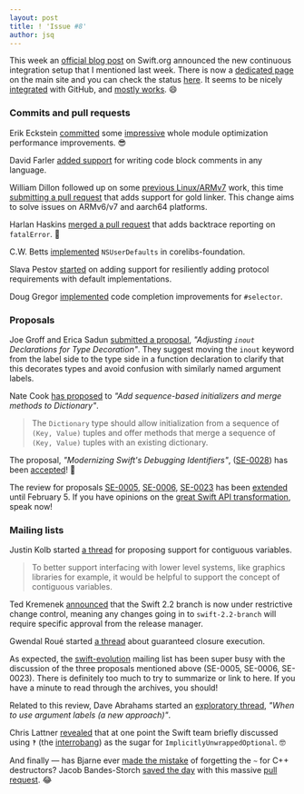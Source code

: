 ```yaml
---
layout: post
title: ! 'Issue #8'
author: jsq
---
```


This week an [official blog post](https://swift.org/blog/swift-ci/) on Swift.org announced the new continuous integration setup that I mentioned last week. There is now a [dedicated page](https://swift.org/continuous-integration/) on the main site and you can check the status [here](https://ci.swift.org). It seems to be nicely [integrated](https://twitter.com/modocache/status/693069527807041536) with GitHub, and [mostly works](https://github.com/apple/swift/pull/1151#issuecomment-178211302). 😄

<!--excerpt-->

### Commits and pull requests

Erik Eckstein [committed](https://github.com/apple/swift/commit/aaaf36e83521f153ba4b0720795efe4980d9b124) some [impressive](https://twitter.com/jckarter/status/693190676666675200) whole module optimization performance improvements. 😎

David Farler [added support](https://github.com/apple/swift/commit/e87be804c9d8111012555263aa86021ab1735ccf) for writing code block comments in any language.

William Dillon followed up on some [previous Linux/ARMv7](https://github.com/apple/swift/pull/608) work, this time [submitting a pull request](https://github.com/apple/swift/pull/1157) that adds support for gold linker. This change aims to solve issues on ARMv6/v7 and aarch64 platforms.

Harlan Haskins [merged a pull request](https://github.com/apple/swift/pull/1122) that adds backtrace reporting on `fatalError`. 👏

C.W. Betts [implemented](https://github.com/apple/swift-corelibs-foundation/pull/251) `NSUserDefaults` in corelibs-foundation.

Slava Pestov [started](https://github.com/apple/swift/pull/1182) on adding support for resiliently adding protocol requirements with default implementations.

Doug Gregor [implemented](https://github.com/apple/swift/pull/1185) code completion improvements for `#selector`.

### Proposals

Joe Groff and Erica Sadun [submitted a proposal](https://github.com/apple/swift-evolution/pull/128/files), *"Adjusting `inout` Declarations for Type Decoration"*. They suggest moving the `inout` keyword from the label side to the type side in a function declaration to clarify that this decorates types and avoid confusion with similarly named argument labels.

Nate Cook [has proposed](https://github.com/apple/swift-evolution/pull/125) to *"Add sequence-based initializers and merge methods to Dictionary"*.

>The `Dictionary` type should allow initialization from a sequence of `(Key, Value)` tuples and offer methods that merge a sequence of `(Key, Value)` tuples with an existing dictionary.

The proposal, *"Modernizing Swift's Debugging Identifiers"*, ([SE-0028](https://github.com/apple/swift-evolution/blob/master/proposals/0028-modernizing-debug-identifiers.md)) has been [accepted](https://lists.swift.org/pipermail/swift-evolution-announce/2016-February/000030.html)! 👏

The review for proposals [SE-0005](https://github.com/apple/swift-evolution/blob/master/proposals/0005-objective-c-name-translation.md), [SE-0006](https://github.com/apple/swift-evolution/blob/master/proposals/0006-apply-api-guidelines-to-the-standard-library.md), [SE-0023](https://github.com/apple/swift-evolution/blob/master/proposals/0023-api-guidelines.md) has been [extended](https://lists.swift.org/pipermail/swift-evolution-announce/2016-January/000029.html) until February 5. If you have opinions on the [great Swift API transformation](https://swift.org/blog/swift-api-transformation/), speak now!

### Mailing lists

Justin Kolb started [a thread](https://lists.swift.org/pipermail/swift-evolution/Week-of-Mon-20160125/007984.html) for proposing support for contiguous variables.

>To better support interfacing with lower level systems, like graphics
libraries for example, it would be helpful to support the concept of
contiguous variables.

Ted Kremenek [announced](https://lists.swift.org/pipermail/swift-lldb-dev/Week-of-Mon-20160201/000043.html) that the Swift 2.2 branch is now under restrictive change control, meaning any changes going in to `swift-2.2-branch` will require specific approval from the release manager.

Gwendal Roué started [a thread](https://lists.swift.org/pipermail/swift-evolution/Week-of-Mon-20160125/008167.html) about guaranteed closure execution.

As expected, the [swift-evolution](https://lists.swift.org/pipermail/swift-evolution/) mailing list has been super busy with the discussion of the three proposals mentioned above (SE-0005, SE-0006, SE-0023). There is definitely too much to try to summarize or link to here. If you have a minute to read through the archives, you should!

Related to this review, Dave Abrahams started an [exploratory thread](https://lists.swift.org/pipermail/swift-evolution/Week-of-Mon-20160201/008838.html), *"When to use argument labels (a new approach)"*.

Chris Lattner [revealed](https://lists.swift.org/pipermail/swift-evolution/Week-of-Mon-20160201/009015.html) that at one point the Swift team briefly discussed using `‽` (the [interrobang](https://en.wikipedia.org/wiki/Interrobang)) as the sugar for `ImplicitlyUnwrappedOptional`. 🤓

And finally &mdash; has Bjarne ever [made the mistake](https://github.com/apple/swift/pull/1183#commitcomment-15864521) of forgetting the `~` for C++ destructors? Jacob Bandes-Storch [saved the day](https://twitter.com/dgregor79/status/694988732718448642) with this massive [pull request](https://github.com/apple/swift/pull/1183/files). 😂
